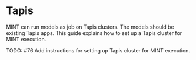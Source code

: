 # Tapis

MINT can run models as job on Tapis clusters. The models should be existing Tapis apps. This guide explains how to set up a Tapis cluster for MINT execution.

TODO: #76 Add instructions for setting up Tapis cluster for MINT execution.
